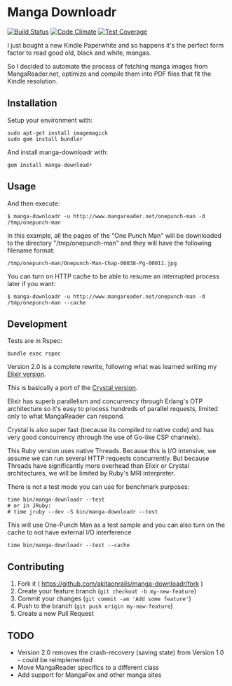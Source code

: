 # Manga Downloadr

[![Build Status](https://travis-ci.org/akitaonrails/manga-downloadr.svg)](https://travis-ci.org/akitaonrails/manga-downloadr)
[![Code Climate](https://codeclimate.com/repos/54ac0c066956802e06000ffb/badges/441f1f6af106cc32b2b5/gpa.svg)](https://codeclimate.com/repos/54ac0c066956802e06000ffb/feed)
[![Test Coverage](https://codeclimate.com/repos/54ac0c066956802e06000ffb/badges/441f1f6af106cc32b2b5/coverage.svg)](https://codeclimate.com/repos/54ac0c066956802e06000ffb/feed)

I just bought a new Kindle Paperwhite and so happens it's the perfect form factor to read good old, black and white, mangas.

So I decided to automate the process of fetching manga images from MangaReader.net, optimize and compile them into PDF files that fit the Kindle resolution.

## Installation

Setup your environment with:

    sudo apt-get install imagemagick
    sudo gem install bundler

And install manga-downloadr with:

    gem install manga-downloadr

## Usage

And then execute:

    $ manga-downloadr -u http://www.mangareader.net/onepunch-man -d /tmp/onepunch-man

In this example, all the pages of the "One Punch Man" will be downloaded to the directory "/tmp/onepunch-man" and they will have the following filename format:

    /tmp/onepunch-man/Onepunch-Man-Chap-00038-Pg-00011.jpg

You can turn on HTTP cache to be able to resume an interrupted process later if you want:

    $ manga-downloadr -u http://www.mangareader.net/onepunch-man -d /tmp/onepunch-man --cache

## Development

Tests are in Rspec:

    bundle exec rspec

Version 2.0 is a complete rewrite, following what was learned writing my [Elixir version](https://github.com/akitaonrails/ex_manga_downloadr).

This is basically a port of the [Crystal version](https://github.com/akitaonrails/cr_manga_downloadr).

Elixir has superb parallelism and concurrency through Erlang's OTP architecture so it's easy to process hundreds of parallel requests, limited only to what MangaReader can respond.

Crystal is also super fast (because its compiled to native code) and has very good concurrency (through the use of Go-like CSP channels).

This Ruby version uses native Threads. Because this is I/O intensive, we assume we can run several HTTP requests concurrently. But because Threads have significantly more overhead than Elixir or Crystal architectures, we will be limited by Ruby's MRI interpreter.

There is not a test mode you can use for benchmark purposes:

    time bin/manga-downloadr --test
    # or in JRuby:
    # time jruby --dev -S bin/manga-downloadr --test

This will use One-Punch Man as a test sample and you can also turn on the cache to not have external I/O interference

    time bin/manga-downloadr --test --cache

## Contributing

1. Fork it ( https://github.com/akitaonrails/manga-downloadr/fork )
2. Create your feature branch (`git checkout -b my-new-feature`)
3. Commit your changes (`git commit -am 'Add some feature'`)
4. Push to the branch (`git push origin my-new-feature`)
5. Create a new Pull Request

## TODO

* Version 2.0 removes the crash-recovery (saving state) from Version 1.0 - could be reimplemented
* Move MangaReader specifics to a different class
* Add support for MangaFox and other manga sites
